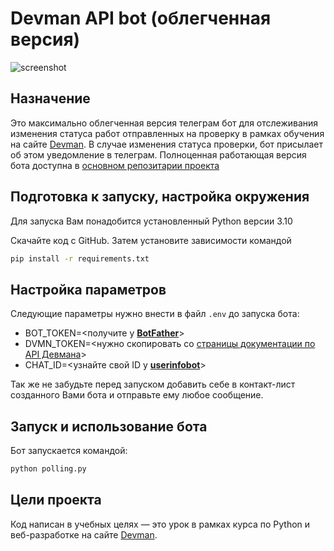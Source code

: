 # Devman API bot (облегченная версия)

![screenshot](https://dvmn.org/media/lessons/cYwOt-Mx3ZY.jpg)

## Назначение

Это максимально облегченная версия телеграм бот для отслеживания изменения статуса работ отправленных на проверку в рамках обучения на сайте  [Devman](https://dvmn.org). В случае изменения статуса проверки, бот присылает об этом уведомление в телеграм.
Полноценная работающая версия бота доступна в [основном репозитарии проекта](https://github.com/AlexWoIf/Devman-API)

## Подготовка к запуску, настройка окружения

Для запуска Вам понадобится установленный Python версии 3.10

Скачайте код с GitHub. Затем установите зависимости командой

```sh
pip install -r requirements.txt
```

## Настройка параметров

Следующие параметры нужно внести в файл `.env` до запуска бота:

- BOT_TOKEN=<получите у [**BotFather**](https://telegram.me/BotFather)>
- DVMN_TOKEN=<нужно скопировать со [страницы документации по API Девмана](https://dvmn.org/api/docs/)>
- CHAT_ID=<узнайте свой ID у [**userinfobot**](https://telegram.me/userinfobot)>

Так же не забудьте перед запуском добавить себе в контакт-лист созданного Вами бота и отправьте ему любое сообщение.

## Запуск и использование бота

Бот запускается командой:

```sh
python polling.py
```

## Цели проекта

Код написан в учебных целях — это урок в рамках курса по Python и веб-разработке на сайте [Devman](https://dvmn.org).
